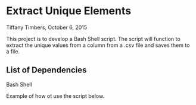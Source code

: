 # Extract Unique Elements
Tiffany Timbers, October 6, 2015

This project is to develop a Bash Shell script.
The script will function to extract the unique values from a column from a .csv file and saves them to a file.

## List of Dependencies
Bash Shell

Example of how ot use the script below.
